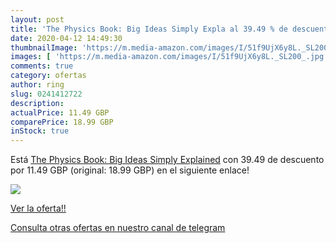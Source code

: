 ```yaml
---
layout: post
title: 'The Physics Book: Big Ideas Simply Expla al 39.49 % de descuento'
date: 2020-04-12 14:49:30
thumbnailImage: 'https://m.media-amazon.com/images/I/51f9UjX6y8L._SL200_.jpg'
images: [ 'https://m.media-amazon.com/images/I/51f9UjX6y8L._SL200_.jpg' ]
comments: true
category: ofertas
author: ring
slug: 0241412722
description:
actualPrice: 11.49 GBP
comparePrice: 18.99 GBP
inStock: true
---
```


Está [The Physics Book: Big Ideas Simply Explained](https://www.amazon.com/dp/0241412722/?tag=redken08-20) con 39.49 de descuento por 11.49 GBP (original: 18.99 GBP) en el siguiente enlace!

[![](https://m.media-amazon.com/images/I/51f9UjX6y8L._SL200_.jpg)](https://www.amazon.com/dp/0241412722/?tag=redken08-20)

[Ver la oferta!!](https://www.amazon.com/dp/0241412722/?tag=redken08-20)

[Consulta otras ofertas en nuestro canal de telegram](https://t.me/s/ofertas25)
